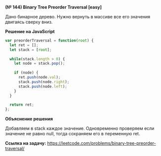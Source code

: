 **(№ 144) Binary Tree Preorder Traversal [easy]**

Дано бинарное дерево. Нужно вернуть в массиве все его значения двигаясь сверху вниз.

**Решение на JavaScript**

```javascript
var preorderTraversal = function(root) {
  let ret = [];
  let stack = [root];
  
  while(stack.length > 0) {
    let node = stack.pop();
    
    if (node) {
      ret.push(node.val);
      stack.push(node.right);
      stack.push(node.left);
    }
  }
  
  return ret;
};
```

**Объяснение решения**

Добавляем в stack каждое значение. Одновременно проверяем если значение не равно null, тогда сохраняем его в переменную ret.

**Ссылка на задачу:** https://leetcode.com/problems/binary-tree-preorder-traversal/

